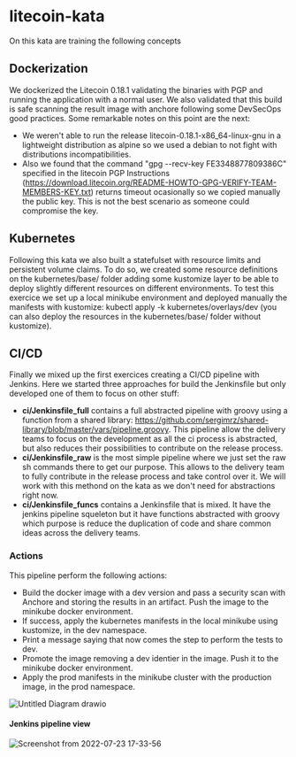 # litecoin-kata

On this kata are training the following concepts

## Dockerization
We dockerized the Litecoin 0.18.1 validating the binaries with PGP and running the application with a normal user. We also validated that this build is safe scanning the result image with anchore following some DevSecOps good practices. Some remarkable notes on this point are the next:
* We weren't able to run the release litecoin-0.18.1-x86_64-linux-gnu in a lightweight distribution as alpine so we used a debian to not fight with distributions incompatibilities.
* Also we found that the command "gpg --recv-key FE3348877809386C" specified in the litecoin PGP Instructions (https://download.litecoin.org/README-HOWTO-GPG-VERIFY-TEAM-MEMBERS-KEY.txt) returns timeout ocasionally so we copied manually the public key. This is not the best scenario as someone could compromise the key.

## Kubernetes 
Following this kata we also built a statefulset with resource limits and persistent volume claims. To do so, we created some resource definitions on the kubernetes/base/ folder adding some kustomize layer to be able to deploy slightly different resources on different environments.
To test this exercice we set up a local minikube environment and deployed manually the manifests with kustomize: kubectl apply -k kubernetes/overlays/dev (you can also deploy the resources in the kubernetes/base/ folder without kustomize).

## CI/CD
Finally we mixed up the first exercices creating a CI/CD pipeline with Jenkins.
Here we started three approaches for build the Jenkinsfile but only developed one of them to focus on other stuff:
* **ci/Jenkinsfile_full** contains a full abstracted pipeline with groovy using a function from a shared library: https://github.com/sergimrz/shared-library/blob/master/vars/pipeline.groovy. This pipeline allow the delivery teams to focus on the development as all the ci process is abstracted, but also reduces their possibilities to contribute on the release process.
* **ci/Jenkinsfile_raw** is the most simple pipeline where we just set the raw sh commands there to get our purpose. This allows to the delivery team to fully contribute in the release process and take control over it. We will work with this methond on the kata as we don't need for abstractions right now.
* **ci/Jenkinsfile_funcs** contains a Jenkinsfile that is mixed. It have the jenkins pipeline squeleton but it have functions abstracted with groovy which purpose is reduce the duplication of code and share common ideas across the delivery teams.

### Actions
This pipeline perform the following actions:
* Build the docker image with a dev version and pass a security scan with Anchore and storing the results in an artifact. Push the image to the minikube docker environment.
* If success, apply the kubernetes manifests in the local minikube using kustomize, in the dev namespace.
* Print a message saying that now comes the step to perform the tests to dev.
* Promote the image removing a dev identier in the image. Push it to the minikube docker environment.
* Apply the prod manifests in the minikube cluster with the production image, in the prod namespace.

![Untitled Diagram drawio](https://user-images.githubusercontent.com/18615945/180611849-57f1450e-746f-41cd-9a12-240862ab9f71.png)

#### Jenkins pipeline view
![Screenshot from 2022-07-23 17-33-56](https://user-images.githubusercontent.com/18615945/180611922-8665759d-213d-4d82-a5cb-73a9b1cad71b.png)

